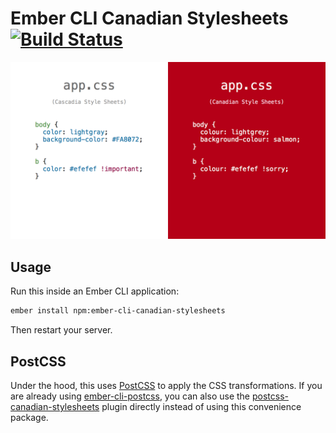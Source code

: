 # Ember CLI Canadian Stylesheets [![Build Status](https://travis-ci.org/chancancode/ember-cli-canadian-stylesheets.svg)](https://travis-ci.org/chancancode/ember-cli-canadian-stylesheets)

![Canadian stylesheets](canadian-stylesheets.png)

## Usage

Run this inside an Ember CLI application:

```sh
ember install npm:ember-cli-canadian-stylesheets
```

Then restart your server.

## PostCSS

Under the hood, this uses [PostCSS] to apply the CSS transformations. If you are
already using [ember-cli-postcss](https://github.com/jeffjewiss/ember-cli-postcss),
you can also use the [postcss-canadian-stylesheets](https://github.com/chancancode/postcss-canadian-stylesheets)
plugin directly instead of using this convenience package.

[PostCSS]: https://github.com/postcss/postcss
